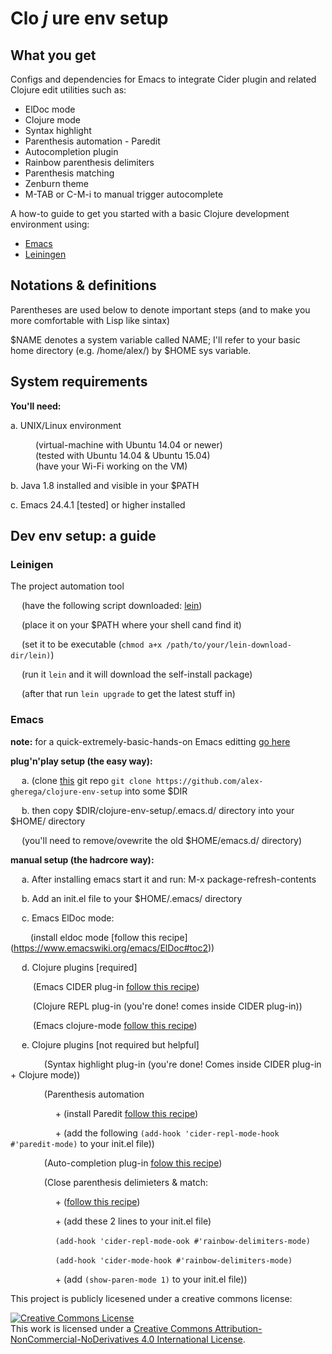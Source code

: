 # Clo _j_ ure env setup

## What you get

Configs and dependencies for Emacs to integrate Cider plugin and related Clojure edit utilities such as:

* ElDoc mode
* Clojure mode
* Syntax highlight
* Parenthesis automation - Paredit
* Autocompletion plugin
* Rainbow parenthesis delimiters
* Parenthesis matching
* Zenburn theme
* M-TAB or C-M-i to manual trigger autocomplete

A how-to guide to get you started with a basic Clojure development environment using:
* [Emacs](https://www.gnu.org/software/emacs/)
* [Leiningen](https://leiningen.org/)

## Notations & definitions

Parentheses are used below to denote important steps (and to make you more comfortable with Lisp like sintax)

$NAME denotes a system variable called NAME; I'll refer to your basic home directory (e.g. /home/alex/) by $HOME sys variable.

## System requirements

__You'll need:__

a. UNIX/Linux environment
<dl>
	<dd>(virtual-machine with Ubuntu 14.04 or newer)</dd>
	<dd>(tested with Ubuntu 14.04 & Ubuntu 15.04)</dd>
	<dd>(have your Wi-Fi working on the VM)</dd>
</dl>

b. Java 1.8 installed and visible in your $PATH

c. Emacs 24.4.1 [tested] or higher installed

## Dev env setup: a guide

### Leinigen

The project automation tool

&emsp; (have the following script downloaded: [lein](https://raw.githubusercontent.com/technomancy/leiningen/stable/bin/lein))

&emsp; (place it on your $PATH where your shell cand find it)

&emsp;  (set it to be executable (`chmod a+x /path/to/your/lein-download-dir/lein)`)

&emsp;  (run it `lein` and it will download the self-install package)

&emsp; (after that run `lein upgrade` to get the latest stuff in)

### Emacs

__note:__ for a quick-extremely-basic-hands-on Emacs editting [go here](http://ocean.stanford.edu/research/quick_emacs.html)




__plug'n'play setup (the easy way):__

&emsp; a. (clone [this](https://github.com/alex-gherega/clojure-env-setup) git repo `git clone https://github.com/alex-gherega/clojure-env-setup` into some $DIR

&emsp; b. then copy $DIR/clojure-env-setup/.emacs.d/ directory into your $HOME/ directory

&emsp; (you'll need to remove/ovewrite the old $HOME/emacs.d/ directory)



__manual setup (the hadrcore way):__

&emsp; a. After installing emacs start it and run: M-x package-refresh-contents

&emsp; b. Add an init.el file to your $HOME/.emacs/ directory

&emsp; c. Emacs ElDoc mode:

&emsp;&emsp; (install eldoc mode [follow this recipe] (https://www.emacswiki.org/emacs/ElDoc#toc2))</p>

&emsp; d. Clojure plugins [required]
  
&emsp; &emsp; (Emacs CIDER plug-in [follow this recipe](https://github.com/clojure-emacs/cider/blob/master/README.md))

&emsp; &emsp; (Clojure REPL plug-in (you're done! comes inside CIDER plug-in))

&emsp; &emsp; (Emacs clojure-mode [follow this recipe](https://github.com/clojure-emacs/clojure-mode/blob/master/README.md))
  
  
&emsp; e. Clojure plugins [not required but helpful]

&emsp; &emsp; &emsp; (Syntax highlight plug-in (you're done! Comes inside CIDER plug-in + Clojure mode))<p>
    
&emsp; &emsp; &emsp; (Parenthesis automation

&emsp; &emsp; &emsp; &emsp; + (install Paredit [follow this recipe]())

&emsp; &emsp; &emsp; &emsp; + (add the following `(add-hook 'cider-repl-mode-hook #'paredit-mode)` to your init.el file))
		
&emsp; &emsp; &emsp; (Auto-completion plug-in [folow this recipe](http://cider.readthedocs.io/en/latest/code_completion/))

&emsp; &emsp; &emsp; (Close parenthesis delimieters & match:

&emsp; &emsp; &emsp; &emsp;  + ([follow this recipe](https://github.com/Fanael/rainbow-delimiters/blob/master/README.md))

&emsp; &emsp; &emsp; &emsp;  + (add these 2 lines to your init.el file)

&emsp; &emsp; &emsp; &emsp; `(add-hook 'cider-repl-mode-ook #'rainbow-delimiters-mode)`

&emsp; &emsp; &emsp; &emsp; `(add-hook 'cider-mode-hook #'rainbow-delimiters-mode)`

&emsp; &emsp; &emsp; &emsp; + (add `(show-paren-mode 1)` to your init.el file))
		
    
  

This project is publicly licesened under a creative commons license:

<a rel="license" href="http://creativecommons.org/licenses/by-nc-nd/4.0/"><img alt="Creative Commons License" style="border-width:0" src="https://i.creativecommons.org/l/by-nc-nd/4.0/88x31.png" /></a><br />This work is licensed under a <a rel="license" href="http://creativecommons.org/licenses/by-nc-nd/4.0/">Creative Commons Attribution-NonCommercial-NoDerivatives 4.0 International License</a>.

